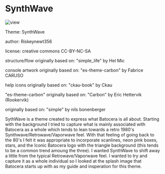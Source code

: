 # SynthWave
![view](https://user-images.githubusercontent.com/100368776/155655104-c0d7bdfd-9d12-44b8-bf70-ef9337662d47.jpg)

Theme: SynthWave

author: Riskeynewt356

license: creative commons CC-BY-NC-SA

structure/flow originally based on: "simple_life" by Hel Mic

console artwork originally based on: "es-theme-carbon" by Fabrice CARUSO

help icons originally based on: "ckau-book" by Ckau

"es-theme-carbon" originally based on: "Carbon" by Eric Hettervik (Rookervik)

originally based on: "simple" by nils bonenberger

SythWave is a theme created to express what Batocera is all about. Starting with the background I tried to capture what is mainly associated with Batocera as a whole which tends to lean towards a retro 1980's Synthwave/Retrowave/Vaporwave feel. With that feeling of going back to the 80's I felt it was appropriate to incorporate scanlines, neon pink boxes, stars, and the Iconic Batocera logo with the triangle background (this tends to be a common trend amoung the three). I wanted SynthWave to shift away a little from the typical Retrowave/Vaporwave feel. I wanted to try and capture it as a whole individual so I looked at the splash image that Batocera starts up with as my guide and insperation for this theme.
